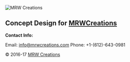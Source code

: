 ![MRW Creations](https://mrwcreations.org/wp-content/uploads/2017/03/NewLogo-300x120.jpg)

## Concept Design for [MRWCreations](https://mrwcreations.org)

**Contact Info:**

Email: <info@mrwcreations.com>
Phone: +1-(612)-643-0981  

&copy; 2016-17 [MRW Creations](https://www.mrwcreations.org)

